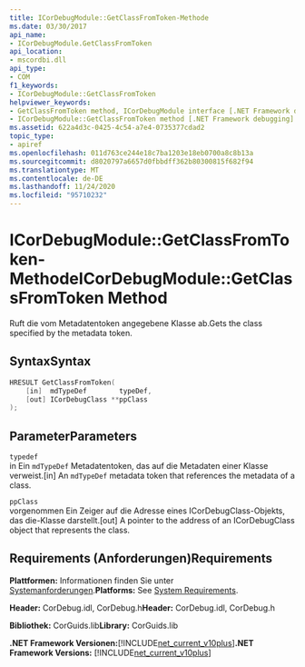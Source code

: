 ```yaml
---
title: ICorDebugModule::GetClassFromToken-Methode
ms.date: 03/30/2017
api_name:
- ICorDebugModule.GetClassFromToken
api_location:
- mscordbi.dll
api_type:
- COM
f1_keywords:
- ICorDebugModule::GetClassFromToken
helpviewer_keywords:
- GetClassFromToken method, ICorDebugModule interface [.NET Framework debugging]
- ICorDebugModule::GetClassFromToken method [.NET Framework debugging]
ms.assetid: 622a4d3c-0425-4c54-a7e4-0735377cdad2
topic_type:
- apiref
ms.openlocfilehash: 011d763ce244e18c7ba1203e18eb0700a8c8b13a
ms.sourcegitcommit: d8020797a6657d0fbbdff362b80300815f682f94
ms.translationtype: MT
ms.contentlocale: de-DE
ms.lasthandoff: 11/24/2020
ms.locfileid: "95710232"
---
```

# <a name="icordebugmodulegetclassfromtoken-method"></a><span data-ttu-id="719ad-102">ICorDebugModule::GetClassFromToken-Methode</span><span class="sxs-lookup"><span data-stu-id="719ad-102">ICorDebugModule::GetClassFromToken Method</span></span>

<span data-ttu-id="719ad-103">Ruft die vom Metadatentoken angegebene Klasse ab.</span><span class="sxs-lookup"><span data-stu-id="719ad-103">Gets the class specified by the metadata token.</span></span>  
  
## <a name="syntax"></a><span data-ttu-id="719ad-104">Syntax</span><span class="sxs-lookup"><span data-stu-id="719ad-104">Syntax</span></span>  
  
```cpp  
HRESULT GetClassFromToken(  
    [in]  mdTypeDef        typeDef,  
    [out] ICorDebugClass **ppClass  
);  
```  
  
## <a name="parameters"></a><span data-ttu-id="719ad-105">Parameter</span><span class="sxs-lookup"><span data-stu-id="719ad-105">Parameters</span></span>  

 `typedef`  
 <span data-ttu-id="719ad-106">in Ein `mdTypeDef` Metadatentoken, das auf die Metadaten einer Klasse verweist.</span><span class="sxs-lookup"><span data-stu-id="719ad-106">[in] An `mdTypeDef` metadata token that references the metadata of a class.</span></span>  
  
 `ppClass`  
 <span data-ttu-id="719ad-107">vorgenommen Ein Zeiger auf die Adresse eines ICorDebugClass-Objekts, das die-Klasse darstellt.</span><span class="sxs-lookup"><span data-stu-id="719ad-107">[out] A pointer to the address of an ICorDebugClass object that represents the class.</span></span>  
  
## <a name="requirements"></a><span data-ttu-id="719ad-108">Requirements (Anforderungen)</span><span class="sxs-lookup"><span data-stu-id="719ad-108">Requirements</span></span>  

 <span data-ttu-id="719ad-109">**Plattformen:** Informationen finden Sie unter [Systemanforderungen](../../get-started/system-requirements.md).</span><span class="sxs-lookup"><span data-stu-id="719ad-109">**Platforms:** See [System Requirements](../../get-started/system-requirements.md).</span></span>  
  
 <span data-ttu-id="719ad-110">**Header:** CorDebug.idl, CorDebug.h</span><span class="sxs-lookup"><span data-stu-id="719ad-110">**Header:** CorDebug.idl, CorDebug.h</span></span>  
  
 <span data-ttu-id="719ad-111">**Bibliothek:** CorGuids.lib</span><span class="sxs-lookup"><span data-stu-id="719ad-111">**Library:** CorGuids.lib</span></span>  
  
 <span data-ttu-id="719ad-112">**.NET Framework Versionen:**[!INCLUDE[net_current_v10plus](../../../../includes/net-current-v10plus-md.md)]</span><span class="sxs-lookup"><span data-stu-id="719ad-112">**.NET Framework Versions:** [!INCLUDE[net_current_v10plus](../../../../includes/net-current-v10plus-md.md)]</span></span>
